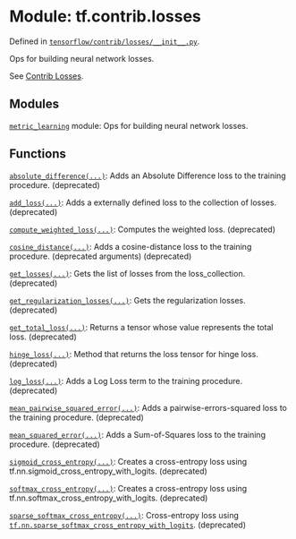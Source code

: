 <div itemscope itemtype="http://developers.google.com/ReferenceObject">
<meta itemprop="name" content="tf.contrib.losses" />
<meta itemprop="path" content="Stable" />
</div>

# Module: tf.contrib.losses



Defined in [`tensorflow/contrib/losses/__init__.py`](https://www.tensorflow.org/code/tensorflow/contrib/losses/__init__.py).

Ops for building neural network losses.

See [Contrib Losses](https://tensorflow.org/api_guides/python/contrib.losses).

## Modules

[`metric_learning`](../../tf/contrib/losses/metric_learning.md) module: Ops for building neural network losses.

## Functions

[`absolute_difference(...)`](../../tf/contrib/losses/absolute_difference.md): Adds an Absolute Difference loss to the training procedure. (deprecated)

[`add_loss(...)`](../../tf/contrib/losses/add_loss.md): Adds a externally defined loss to the collection of losses. (deprecated)

[`compute_weighted_loss(...)`](../../tf/contrib/losses/compute_weighted_loss.md): Computes the weighted loss. (deprecated)

[`cosine_distance(...)`](../../tf/contrib/losses/cosine_distance.md): Adds a cosine-distance loss to the training procedure. (deprecated arguments) (deprecated)

[`get_losses(...)`](../../tf/contrib/losses/get_losses.md): Gets the list of losses from the loss_collection. (deprecated)

[`get_regularization_losses(...)`](../../tf/contrib/losses/get_regularization_losses.md): Gets the regularization losses. (deprecated)

[`get_total_loss(...)`](../../tf/contrib/losses/get_total_loss.md): Returns a tensor whose value represents the total loss. (deprecated)

[`hinge_loss(...)`](../../tf/contrib/losses/hinge_loss.md): Method that returns the loss tensor for hinge loss. (deprecated)

[`log_loss(...)`](../../tf/contrib/losses/log_loss.md): Adds a Log Loss term to the training procedure. (deprecated)

[`mean_pairwise_squared_error(...)`](../../tf/contrib/losses/mean_pairwise_squared_error.md): Adds a pairwise-errors-squared loss to the training procedure. (deprecated)

[`mean_squared_error(...)`](../../tf/contrib/losses/mean_squared_error.md): Adds a Sum-of-Squares loss to the training procedure. (deprecated)

[`sigmoid_cross_entropy(...)`](../../tf/contrib/losses/sigmoid_cross_entropy.md): Creates a cross-entropy loss using tf.nn.sigmoid_cross_entropy_with_logits. (deprecated)

[`softmax_cross_entropy(...)`](../../tf/contrib/losses/softmax_cross_entropy.md): Creates a cross-entropy loss using tf.nn.softmax_cross_entropy_with_logits. (deprecated)

[`sparse_softmax_cross_entropy(...)`](../../tf/contrib/losses/sparse_softmax_cross_entropy.md): Cross-entropy loss using <a href="../../tf/nn/sparse_softmax_cross_entropy_with_logits.md"><code>tf.nn.sparse_softmax_cross_entropy_with_logits</code></a>. (deprecated)

